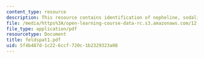 ```yaml
---
content_type: resource
description: This resource contains identification of nepheline, sodalite, and leucite.
file: /media/https%3A/open-learning-course-data-rc.s3.amazonaws.com/12-109-petrology-fall-2005/5f4b487d1c226ccf720c1b2329323a08_feldspat1.pdf
file_type: application/pdf
resourcetype: Document
title: feldspat1.pdf
uid: 5f4b487d-1c22-6ccf-720c-1b2329323a08
---
```

